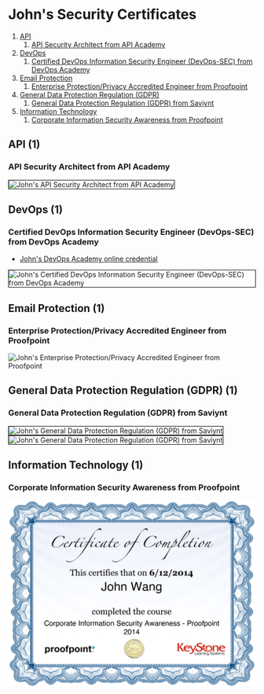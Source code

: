 # John's Security Certificates
1. [API](#api-1)
    1. [API Security Architect from API Academy](#api-security-architect-from-api-academy)
1. [DevOps](#devops-1)
    1. [Certified DevOps Information Security Engineer (DevOps-SEC) from DevOps Academy](#certified-devops-information-security-engineer-devops-sec-from-devops-academy)
1. [Email Protection](#email-protection-1)
    1. [Enterprise Protection/Privacy Accredited Engineer from Proofpoint](#enterprise-protectionprivacy-accredited-engineer-from-proofpoint)
1. [General Data Protection Regulation (GDPR)](#general-data-protection-regulation-gdpr-1)
    1. [General Data Protection Regulation (GDPR) from Saviynt](#general-data-protection-regulation-gdpr-from-saviynt)
1. [Information Technology](#information-technology-1)
    1. [Corporate Information Security Awareness from Proofpoint](#corporate-information-security-awareness-from-proofpoint)
## API (1)
### API Security Architect from API Academy

<img src="../cert_api_api-security-architect_apiacademy_2024-01-31.png" alt="John's API Security Architect from API Academy" style="border:1px solid #000000" />

## DevOps (1)
### Certified DevOps Information Security Engineer (DevOps-SEC) from DevOps Academy
* [John's DevOps Academy online credential](https://www.devops-certification.org/badges/22465533642098)

<img src="../cert_devops_infosec_devops-cert-org_devops-sec_2023-11-11_cert-22465533642098.png" alt="John's Certified DevOps Information Security Engineer (DevOps-SEC) from DevOps Academy" style="border:1px solid #000000" />

## Email Protection (1)
### Enterprise Protection/Privacy Accredited Engineer from Proofpoint

![John's Enterprise Protection/Privacy Accredited Engineer from Proofpoint](cert_infosec_proofpoint_enterprise-protection-privacy-accredited-engineer_2014-05-04.png)

## General Data Protection Regulation (GDPR) (1)
### General Data Protection Regulation (GDPR) from Saviynt

<img src="../cert_security_general-data-protection-regulation-gdpr_traliant-saviynt_2024-08-10_v2023.png" alt="John's General Data Protection Regulation (GDPR) from Saviynt" style="border:1px solid #000000" />

<img src="../cert_security_general-data-protection-regulation-gdpr_traliant-saviynt_2024-08-10_v2024.png" alt="John's General Data Protection Regulation (GDPR) from Saviynt" style="border:1px solid #000000" />

## Information Technology (1)
### Corporate Information Security Awareness from Proofpoint

![John's Corporate Information Security Awareness from Proofpoint](cert_infosec_proofpoint_corporate-information-security-awareness_2014-06-12.png)

